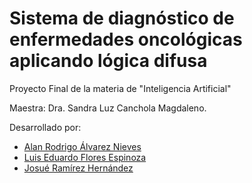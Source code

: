 # Sistema de diagnóstico de enfermedades oncológicas aplicando lógica difusa

Proyecto Final de la materia de "Inteligencia Artificial"

Maestra: Dra. Sandra Luz Canchola Magdaleno.

Desarrollado por:

* [Alan Rodrigo Álvarez Nieves](https://github.com/AlanRAN7)
* [Luis Eduardo Flores Espinoza](https://github.com/LuisEd09)
* [Josué Ramírez Hernández](https://github.com/Josueram)